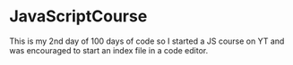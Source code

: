 # JavaScriptCourse
This is my 2nd day of 100 days of code so I started a JS course on YT and was encouraged to start an index file in a code editor. 
